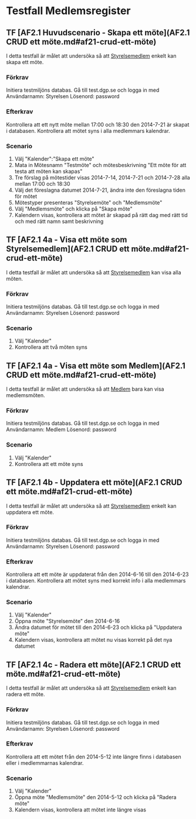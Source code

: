 # Testfall Medlemsregister
## TF [AF2.1 Huvudscenario - Skapa ett möte](AF2.1 CRUD ett möte.md#af21-crud-ett-möte)
I detta testfall är målet att undersöka så att [Styrelsemedlem](kravspecifikation.md#styrelsemedlem) enkelt kan skapa ett möte.

### Förkrav
Initiera testmiljöns databas. Gå till test.dgp.se och logga in med Användarnamn: Styrelsen Lösenord: password

### Efterkrav
Kontrollera att ett nytt möte mellan 17:00 och 18:30 den 2014-7-21 är skapat i databasen. Kontrollera att mötet syns i alla medlemmars kalendrar.

### Scenario
1. Välj "Kalender":"Skapa ett möte"
2. Mata in Mötesnamn "Testmöte" och mötesbeskrivning "Ett möte för att testa att möten kan skapas"
3. Tre förslag på mötestider visas 2014-7-14, 2014-7-21 och 2014-7-28 alla mellan 17:00 och 18:30
4. Välj det föreslagna datumet 2014-7-21, ändra inte den föreslagna tiden för mötet
5. Mötestyper presenteras "Styrelsemöte" och "Medlemsmöte"
6. Välj "Medlemsmöte" och klicka på "Skapa möte"
7. Kalendern visas, kontrollera att mötet är skapad på rätt dag med rätt tid och med rätt namn samt beskrivning

## TF [AF2.1 4a - Visa ett möte som Styrelsemedlem](AF2.1 CRUD ett möte.md#af21-crud-ett-möte)
I detta testfall är målet att undersöka så att [Styrelsemedlem](kravspecifikation.md#styrelsemedlem) kan visa alla möten.

### Förkrav
Initiera testmiljöns databas. Gå till test.dgp.se och logga in med Användarnamn: Styrelsen Lösenord: password

### Scenario
1. Välj "Kalender"
2. Kontrollera att två möten syns

## TF [AF2.1 4a - Visa ett möte som Medlem](AF2.1 CRUD ett möte.md#af21-crud-ett-möte)
I detta testfall är målet att undersöka så att [Medlem](kravspecifikation.md#medlem) bara kan visa medlemsmöten.

### Förkrav
Initiera testmiljöns databas. Gå till test.dgp.se och logga in med Användarnamn: Medlem Lösenord: password

### Scenario
1. Välj "Kalender"
2. Kontrollera att ett möte syns

## TF [AF2.1 4b - Uppdatera ett möte](AF2.1 CRUD ett möte.md#af21-crud-ett-möte)
I detta testfall är målet att undersöka så att [Styrelsemedlem](kravspecifikation.md#styrelsemedlem) enkelt kan uppdatera ett möte.

### Förkrav
Initiera testmiljöns databas. Gå till test.dgp.se och logga in med Användarnamn: Styrelsen Lösenord: password

### Efterkrav
Kontrollera att ett möte är uppdaterat från den 2014-6-16 till den 2014-6-23 i databasen. Kontrollera att mötet syns med korrekt info i alla medlemmars kalendrar.

### Scenario
1. Välj "Kalender"
2. Öppna möte "Styrelsemöte" den 2014-6-16
4. Ändra datumet för mötet till den 2014-6-23 och klicka på "Uppdatera möte"
7. Kalendern visas, kontrollera att mötet nu visas korrekt på det nya datumet

## TF [AF2.1 4c - Radera ett möte](AF2.1 CRUD ett möte.md#af21-crud-ett-möte)
I detta testfall är målet att undersöka så att [Styrelsemedlem](kravspecifikation.md#styrelsemedlem) enkelt kan radera ett möte.

### Förkrav
Initiera testmiljöns databas. Gå till test.dgp.se och logga in med Användarnamn: Styrelsen Lösenord: password

### Efterkrav
Kontrollera att ett mötet från den 2014-5-12 inte längre finns i databasen eller i medlemmarnas kalendrar.

### Scenario
1. Välj "Kalender"
2. Öppna möte "Medlemsmöte" den 2014-5-12 och klicka på "Radera möte"
7. Kalendern visas, kontrollera att mötet inte längre visas
